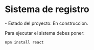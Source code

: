 <h1> Sistema de registro </h1>
- Estado del proyecto: En construccion.

Para ejecutar el sistema debes poner:

```npm install react```
